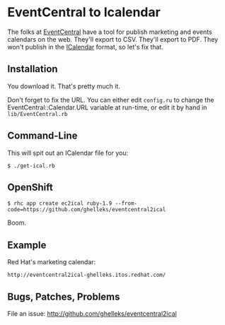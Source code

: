 # EventCentral to Icalendar

The folks at [EventCentral] have a tool for publish marketing and events
calendars on the web. They'll export to CSV. They'll export to PDF. They won't
publish in the [ICalendar] format, so let's fix that.

## Installation

You download it. That's pretty much it.

Don't forget to fix the URL. You can either edit `config.ru` to change the EventCentral::Calendar.URL variable at run-time, or edit it by hand in `lib/EventCentral.rb`

## Command-Line

This will spit out an ICalendar file for you:

~~~~~
$ ./get-ical.rb
~~~~~

## OpenShift

~~~~~
$ rhc app create ec2ical ruby-1.9 --from-code=https://github.com/ghelleks/eventcentral2ical
~~~~~

Boom.

## Example

Red Hat's marketing calendar:

    http://eventcentral2ical-ghelleks.itos.redhat.com/

## Bugs, Patches, Problems

File an issue: http://github.com/ghelleks/eventcentral2ical

[EventCentral]: http://www.g2planet.com/solutions.php
[ICalendar]: https://tools.ietf.org/html/rfc5545
